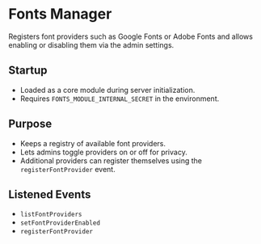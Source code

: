 # Fonts Manager

Registers font providers such as Google Fonts or Adobe Fonts and allows enabling
or disabling them via the admin settings.

## Startup
- Loaded as a core module during server initialization.
- Requires `FONTS_MODULE_INTERNAL_SECRET` in the environment.

## Purpose
- Keeps a registry of available font providers.
- Lets admins toggle providers on or off for privacy.
- Additional providers can register themselves using the
  `registerFontProvider` event.

## Listened Events
- `listFontProviders`
- `setFontProviderEnabled`
- `registerFontProvider`
